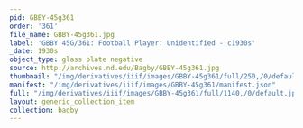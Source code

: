 ```yaml
---
pid: GBBY-45g361
order: '361'
file_name: GBBY-45g361.jpg
label: 'GBBY 45G/361: Football Player: Unidentified - c1930s'
_date: 1930s
object_type: glass plate negative
source: http://archives.nd.edu/Bagby/GBBY-45g361.jpg
thumbnail: "/img/derivatives/iiif/images/GBBY-45g361/full/250,/0/default.jpg"
manifest: "/img/derivatives/iiif/images/GBBY-45g361/manifest.json"
full: "/img/derivatives/iiif/images/GBBY-45g361/full/1140,/0/default.jpg"
layout: generic_collection_item
collection: bagby
---
```

